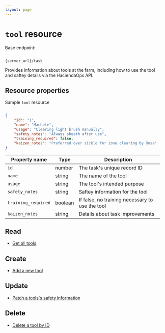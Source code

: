 ```yaml
---
layout: page
---
```


# `tool` resource

Base endpoint:

```shell

{server_url}/task
```

Provides information about tools at the farm, including how to use the tool and saftey details via the HaciendaOps API.

## Resource properties

Sample `tool` resource

```json

{
    "id": "1",
    "name": "Machete",
    "usage": "Clearing light brush manually",
    "safety_notes": "Always sheath after use",
    "training_required": false,
    "kaizen_notes": "Preferred over sickle for zone clearing by Rosa"
}
```

| Property name | Type | Description |
| ------------- | ----------- | ----------- |
| `id` | number | The task's unique record ID |
| `name` | string | The name of the tool |
| `usage` | string | The tool's intended purpose |
| `safety_notes` | string | Saftey information for the tool |
| `training_required` | boolean | If false, no training necessary to use the tool |
| `kaizen_notes` | string | Details about task improvements |

## Read

* [Get all tools](./api/tool-get-all.md)

## Create

* [Add a new tool](./api/tool-add.md)

## Update

* [Patch a tools's safety information](./api/tool-update-safety-information.md)

## Delete

* [Delete a tool by ID](./api/ttool-delete-id.md)
